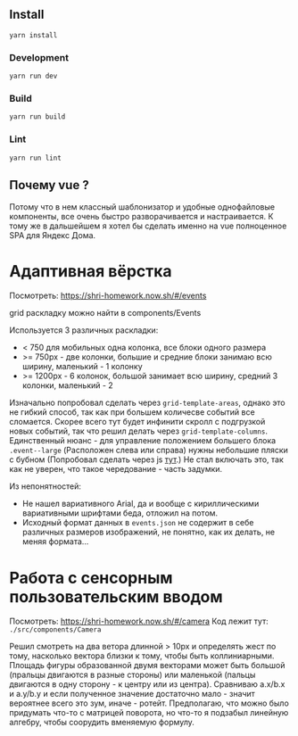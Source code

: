 ## Install
```
yarn install
```

### Development
```
yarn run dev
```

### Build
```
yarn run build
```

### Lint
```
yarn run lint
```

## Почему vue ?
Потому что в нем классный шаблонизатор и удобные однофайловые компоненты, все очень быстро разворачивается и настраивается. К тому же в дальшейшем я хотел бы сделать именно на vue полноценное SPA для Яндекс Дома.

# Адаптивная вёрстка
Посмотреть:  https://shri-homework.now.sh/#/events

grid раскладку можно найти в components/Events

Используется 3 различных раскладки: 
+ < 750 для мобильных одна колонка, все блоки одного размера
+ \>= 750px - две колонки, большие и средние блоки занимаю всю ширину, маленький - 1 колонку
+ \>= 1200px - 6 колонок, большой занимает всю ширину, средний 3 колонки, маленький - 2

Изначально попробовал сделать через `grid-template-areas`, однако это не гибкий способ, так как при большем количесве событий все сломается. Скорее всего тут будет инфинити скролл с подгрузкой новых событий, так что решил делать через `grid-template-columns`. Единственный нюанс - для управление положением большего блока `.event--large` (Расположен слева или справа) нужны небольшие пляски с бубном (Попробовал сделать через js [тут](https://codepen.io/deadrime/pen/Xxmozp).)
Не стал включать это, так как не уверен, что такое чередование - часть задумки.

Из непонятностей:
+ Не нашел вариативного Arial, да и вообще с кириллическими вариативными шрифтами беда, отложил на потом.
+ Исходный формат данных в `events.json` не содержит в себе различных размеров изображений, не понятно, как их делать, не меняя формата...

# Работа с сенсорным пользовательским вводом

Посмотреть: https://shri-homework.now.sh/#/camera
Код лежит тут: `./src/components/Camera`

Решил смотреть на два ветора длинной > 10px и определять жест по тому, насколько вектора близки к тому, чтобы быть коллиниарными. Площадь фигуры образованной двумя векторами может быть большой (пральцы двигаются в разные стороны) или маленькой (пальцы двигаются в одну сторону - к центру или из центра). Сравниваю a.x/b.x и a.y/b.y и если полученное значение достаточно мало - значит вероятнее всего это зум, иначе - ротейт. 
Предполагаю, что можно было придумать что-то с матрицей поворота, но что-то я подзабыл линейную алгебру, чтобы соорудить вменяемую формулу.